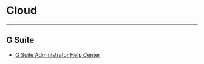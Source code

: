 # Cloud

----------
## G Suite <a id="g-suite"></a>

- [G Suite Administrator Help Center](https://support.google.com/a#topic=)




